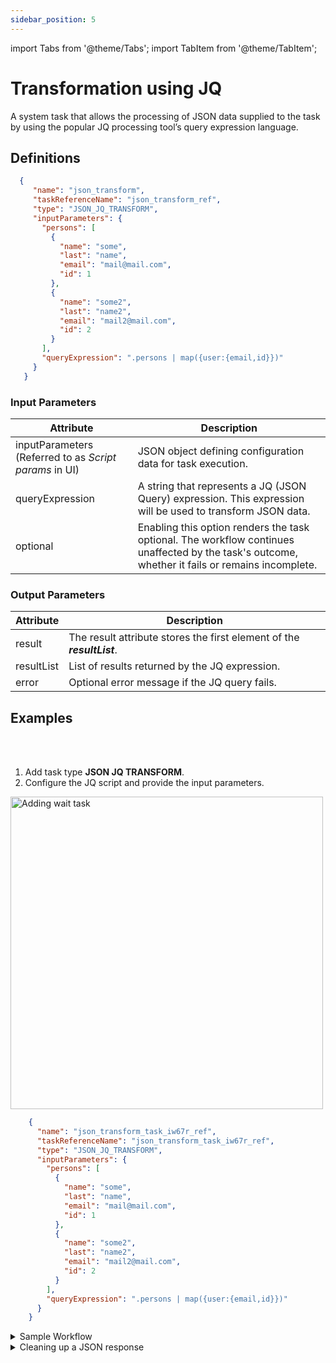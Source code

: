 ```yaml
---
sidebar_position: 5
---
```

import Tabs from '@theme/Tabs';
import TabItem from '@theme/TabItem';

# Transformation using JQ

A system task that allows the processing of JSON data supplied to the task by using the popular JQ processing tool’s query expression language.

## Definitions

```json
  {
     "name": "json_transform",
     "taskReferenceName": "json_transform_ref",
     "type": "JSON_JQ_TRANSFORM",
     "inputParameters": {
       "persons": [
         {
           "name": "some",
           "last": "name",
           "email": "mail@mail.com",
           "id": 1
         },
         {
           "name": "some2",
           "last": "name2",
           "email": "mail2@mail.com",
           "id": 2
         }
       ],
       "queryExpression": ".persons | map({user:{email,id}})"
     }
   }
```

### Input Parameters

| Attribute  | Description |
|------------|------------ |
| inputParameters (Referred to as _Script params_ in UI) | JSON object defining configuration data for task execution. |
| queryExpression | A string that represents a JQ (JSON Query) expression. This expression will be used to transform JSON data. |
| optional | Enabling this option renders the task optional. The workflow continues unaffected by the task's outcome, whether it fails or remains incomplete. | 

### Output Parameters

| Attribute  | Description |
|------------|------------ |
| result     | The result attribute stores the first element of the **_resultList_**. |
| resultList | List of results returned by the JQ expression. |
| error      | Optional error message if the JQ query fails. | 

## Examples

<Tabs>
<TabItem value="UI" label="UI" className="paddedContent">

<div className="row">
<div className="col col--4">

<br/>
<br/>

1. Add task type **JSON JQ TRANSFORM**.
2. Configure the JQ script and provide the input parameters.

</div>
<div className="col">
<div className="embed-loom-video">

<p><img src="/content/img/ui-guide-jq-task.png" alt="Adding wait task" width="500" height="auto"/></p>

</div>
</div>
</div>



</TabItem>
 <TabItem value="JSON" label="JSON">

```json
    {
      "name": "json_transform_task_iw67r_ref",
      "taskReferenceName": "json_transform_task_iw67r_ref",
      "type": "JSON_JQ_TRANSFORM",
      "inputParameters": {
        "persons": [
          {
            "name": "some",
            "last": "name",
            "email": "mail@mail.com",
            "id": 1
          },
          {
            "name": "some2",
            "last": "name2",
            "email": "mail2@mail.com",
            "id": 2
          }
        ],
        "queryExpression": ".persons | map({user:{email,id}})"
      }
    }
```

</TabItem>
</Tabs>


<details><summary>Sample Workflow</summary>
<p>

To demonstrate how this task operates, consider the following workflow definition:

```json
    {
      "name": "jq_example_task",
      "taskReferenceName": "my_jq_example_task_ref",
      "type": "JSON_JQ_TRANSFORM",
      "inputParameters": {
        "key1": {
          "value1": [
            "a",
            "b"
          ]
        },
        "key2": {
          "value2": [
            "c",
            "d"
          ]
        },
        "queryExpression": "{ key3: (.key1.value1 + .key2.value2) }"
      }
    }
```

The **inputParameters** attribute contains:

1. Key-value pairs **key1/value1** and **key2/value2**, which are arbitrary names in this context.
2. The **queryExpression** key holds a JQ expression that operates on these parameters.  In this example:
  - **key1** and **key2** are objects containing **value1** (**["a", "b"]**) and **value2** (**["c", "d"]**) respectively.
  - The JQ expression **{ key3: (.key1.value1 + .key2.value2) }** concatenates these arrays into a single array under **key3**.

Upon executing the above task, the output is structured as follows:

```json
    {
      "result": {
        "key3": [
          "a",
          "b",
          "c",
          "d"
        ]
      },
      "resultList": [
        {
          "key3": [
            "a",
            "b",
            "c",
            "d"
          ]
        }
      ]
    }
```

- **result**: Contains the result of **queryExpression**, where **key3** holds the concatenated array **["a", "b", "c", "d"]**.
- **resultList**: Stores all results generated by **queryExpression**, with a single entry similar to result.

</p>
</details>

<details><summary>Cleaning up a JSON response</summary>
<p>

An HTTP task initiates an API call to GitHub to retrieve a list of "stargazers" (users who have starred a repository). The API response snippet (for a single user) is as follows:


The snippet of **${hundred_stargazers_ref.output}**:

```json
    [
      {
        "starred_at": "2016-12-14T19:55:46Z",
        "user": {
          "login": "lzehrung",
          "id": 924226,
          "node_id": "MDQ6VXNlcjkyNDIyNg==",
          "avatar_url": "https://avatars.githubusercontent.com/u/924226?v=4",
          "gravatar_id": "",
          "url": "https://api.github.com/users/lzehrung",
          "html_url": "https://github.com/lzehrung",
          "followers_url": "https://api.github.com/users/lzehrung/followers",
          "following_url": "https://api.github.com/users/lzehrung/following{/other_user}",
          "gists_url": "https://api.github.com/users/lzehrung/gists{/gist_id}",
          "starred_url": "https://api.github.com/users/lzehrung/starred{/owner}{/repo}",
          "subscriptions_url": "https://api.github.com/users/lzehrung/subscriptions",
          "organizations_url": "https://api.github.com/users/lzehrung/orgs",
          "repos_url": "https://api.github.com/users/lzehrung/repos",
          "events_url": "https://api.github.com/users/lzehrung/events{/privacy}",
          "received_events_url": "https://api.github.com/users/lzehrung/received_events",
          "type": "User",
          "site_admin": false
        }
      }
    ]
```

We are interested only in the **starred_at** and **login** parameters for users who starred the repository after a specified date (**${workflow.input.cutoff_date}**). We will use JQ Transform to simplify the output:


```json
    {
      "name": "jq_cleanup_stars",
      "taskReferenceName": "jq_cleanup_stars_ref",
      "inputParameters": {
        "starlist": "${hundred_stargazers_ref.output.response.body}",
        "queryExpression": "[.starlist[] | select (.starred_at > \"${workflow.input.cutoff_date}\") |{occurred_at:.starred_at, member: {github:  .user.login}}]"
      },
      "type": "JSON_JQ_TRANSFORM"
    }
```

Here's what's happening:

  - Input Parameters Explanation:
    - **starlist**: Contains the JSON data retrieved from the API call to GitHub.
    - **queryExpression**: Uses JQ syntax to filter and format the data:
      - **select(.starred_at > "${workflow.input.cutoff_date}")**: Filters entries where **starred_at** is after $__{workflow.input.cutoff_date}__.
      - **{ occurred_at: .starred_at, member: { github: .user.login } }**: Constructs a JSON object with **occurred_at** set to the **starred_at** value and **member** containing GitHub login from user.

The entire **queryExpression** is enclosed in **[]** to denote that it's intended to produce an array of JSON objects. Each object corresponds to a user who meets the specified criteria (**starred_at** after **${workflow.input.cutoff_date}**).

The **queryExpression** filters the JSON data, selecting entries where **starred_at** meets the specified date criteria, and formats the output JSON as follows:

```json
    {
      "occurred_at": "date from JSON",
      "member": {
        "github": "github Login from JSON"
      }
    }
```

</p>
</details>